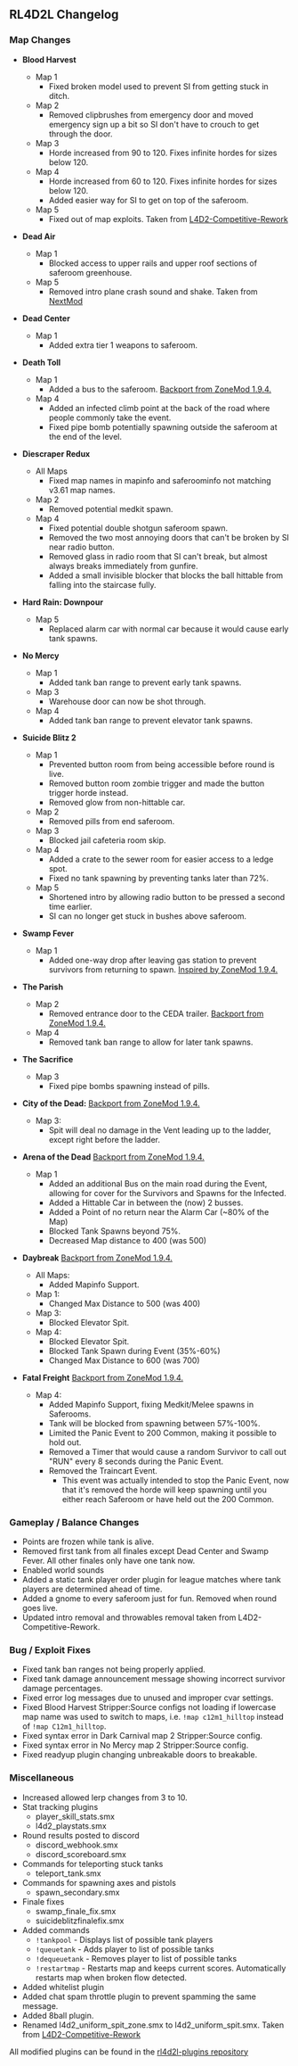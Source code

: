 ## RL4D2L Changelog

### Map Changes

* **Blood Harvest**
  * Map 1
    * Fixed broken model used to prevent SI from getting stuck in ditch.
  * Map 2
    * Removed clipbrushes from emergency door and moved emergency sign up a bit so SI don't have to crouch to get through the door.
  * Map 3
    * Horde increased from 90 to 120. Fixes infinite hordes for sizes below 120.
  * Map 4
    * Horde increased from 60 to 120. Fixes infinite hordes for sizes below 120.
    * Added easier way for SI to get on top of the saferoom.
  * Map 5
    * Fixed out of map exploits. Taken from [L4D2-Competitive-Rework](https://github.com/SirPlease/L4D2-Competitive-Rework)

* **Dead Air**
  * Map 1
    * Blocked access to upper rails and upper roof sections of saferoom greenhouse.
  * Map 5
    * Removed intro plane crash sound and shake. Taken from [NextMod](https://github.com/spoon-l4d2/NextMod)

* **Dead Center**
  * Map 1
    * Added extra tier 1 weapons to saferoom.

* **Death Toll**
  * Map 1
    * Added a bus to the saferoom. [Backport from ZoneMod 1.9.4.](https://hackmd.io/UtNSO9d1R-yCIdb2ifa6ug)
  * Map 4
    * Added an infected climb point at the back of the road where people commonly take the event.
    * Fixed pipe bomb potentially spawning outside the saferoom at the end of the level.

* **Diescraper Redux**
  * All Maps
    * Fixed map names in mapinfo and saferoominfo not matching v3.61 map names.
  * Map 2
    * Removed potential medkit spawn.
  * Map 4
    * Fixed potential double shotgun saferoom spawn.
    * Removed the two most annoying doors that can't be broken by SI near radio button.
    * Removed glass in radio room that SI can't break, but almost always breaks immediately from gunfire.
    * Added a small invisible blocker that blocks the ball hittable from falling into the staircase fully.

* **Hard Rain: Downpour**
  * Map 5
    * Replaced alarm car with normal car because it would cause early tank spawns.

* **No Mercy**
  * Map 1
    * Added tank ban range to prevent early tank spawns.
  * Map 3
    * Warehouse door can now be shot through.
  * Map 4
    * Added tank ban range to prevent elevator tank spawns.

* **Suicide Blitz 2**
  * Map 1
    * Prevented button room from being accessible before round is live.
    * Removed button room zombie trigger and made the button trigger horde instead.
    * Removed glow from non-hittable car.
  * Map 2
    * Removed pills from end saferoom.
  * Map 3
    * Blocked jail cafeteria room skip.
  * Map 4
    * Added a crate to the sewer room for easier access to a ledge spot.
    * Fixed no tank spawning by preventing tanks later than 72%.
  * Map 5
    * Shortened intro by allowing radio button to be pressed a second time earlier.
    * SI can no longer get stuck in bushes above saferoom.
    
* **Swamp Fever**
  * Map 1
    * Added one-way drop after leaving gas station to prevent survivors from returning to spawn. [Inspired by ZoneMod 1.9.4.](https://hackmd.io/UtNSO9d1R-yCIdb2ifa6ug)

* **The Parish**
  * Map 2
    * Removed entrance door to the CEDA trailer. [Backport from ZoneMod 1.9.4.](https://hackmd.io/UtNSO9d1R-yCIdb2ifa6ug)
  * Map 4
    * Removed tank ban range to allow for later tank spawns.

* **The Sacrifice**
  * Map 3
    * Fixed pipe bombs spawning instead of pills.

* **City of the Dead:** [Backport from ZoneMod 1.9.4.](https://hackmd.io/UtNSO9d1R-yCIdb2ifa6ug)
  * Map 3:
    * Spit will deal no damage in the Vent leading up to the ladder, except right before the ladder.

* **Arena of the Dead** [Backport from ZoneMod 1.9.4.](https://hackmd.io/UtNSO9d1R-yCIdb2ifa6ug)
  * Map 1
    * Added an additional Bus on the main road during the Event, allowing for cover for the Survivors and Spawns for the Infected.
    * Added a Hittable Car in between the (now) 2 busses.
    * Added a Point of no return near the Alarm Car (~80% of the Map)
    * Blocked Tank Spawns beyond 75%.
    * Decreased Map distance to 400 (was 500)

* **Daybreak** [Backport from ZoneMod 1.9.4.](https://hackmd.io/UtNSO9d1R-yCIdb2ifa6ug)
  * All Maps:
    * Added Mapinfo Support.
  * Map 1:
    * Changed Max Distance to 500 (was 400)
  * Map 3:
    * Blocked Elevator Spit.
  * Map 4:
    * Blocked Elevator Spit.
    * Blocked Tank Spawn during Event (35%-60%)
    * Changed Max Distance to 600 (was 700)

* **Fatal Freight** [Backport from ZoneMod 1.9.4.](https://hackmd.io/UtNSO9d1R-yCIdb2ifa6ug)
  * Map 4:
    * Added Mapinfo Support, fixing Medkit/Melee spawns in Saferooms.
    * Tank will be blocked from spawning between 57%-100%.
    * Limited the Panic Event to 200 Common, making it possible to hold out.
    * Removed a Timer that would cause a random Survivor to call out "RUN" every 8 seconds during the Panic Event.
    * Removed the Traincart Event.
      * This event was actually intended to stop the Panic Event, now that it's removed the horde will keep spawning until you either reach Saferoom or have held out the 200 Common.

### Gameplay / Balance Changes

* Points are frozen while tank is alive.
* Removed first tank from all finales except Dead Center and Swamp Fever. All other finales only have one tank now.
* Enabled world sounds
* Added a static tank player order plugin for league matches where tank players are determined ahead of time.
* Added a gnome to every saferoom just for fun. Removed when round goes live.
* Updated intro removal and throwables removal taken from L4D2-Competitive-Rework.

### Bug / Exploit Fixes

* Fixed tank ban ranges not being properly applied.
* Fixed tank damage announcement message showing incorrect survivor damage percentages.
* Fixed error log messages due to unused and improper cvar settings.
* Fixed Blood Harvest Stripper:Source configs not loading if lowercase map name was used to switch to maps, i.e. `!map c12m1_hilltop` instead of `!map C12m1_hilltop`.
* Fixed syntax error in Dark Carnival map 2 Stripper:Source config.
* Fixed syntax error in No Mercy map 2 Stripper:Source config.
* Fixed readyup plugin changing unbreakable doors to breakable.

### Miscellaneous

* Increased allowed lerp changes from 3 to 10.
* Stat tracking plugins
  * player_skill_stats.smx
  * l4d2_playstats.smx
* Round results posted to discord
  * discord_webhook.smx
  * discord_scoreboard.smx
* Commands for teleporting stuck tanks
  * teleport_tank.smx
* Commands for spawning axes and pistols
  * spawn_secondary.smx
* Finale fixes
  * swamp_finale_fix.smx
  * suicideblitzfinalefix.smx
* Added commands
  * `!tankpool` - Displays list of possible tank players
  * `!queuetank` - Adds player to list of possible tanks
  * `!dequeuetank` - Removes player to list of possible tanks
  * `!restartmap` - Restarts map and keeps current scores. Automatically restarts map when broken flow detected.
* Added whitelist plugin
* Added chat spam throttle plugin to prevent spamming the same message.
* Added 8ball plugin.
* Renamed l4d2_uniform_spit_zone.smx to l4d2_uniform_spit.smx. Taken from [L4D2-Competitive-Rework](https://github.com/SirPlease/L4D2-Competitive-Rework)

All modified plugins can be found in the [rl4d2l-plugins repository](https://github.com/devilesk/rl4d2l-plugins)